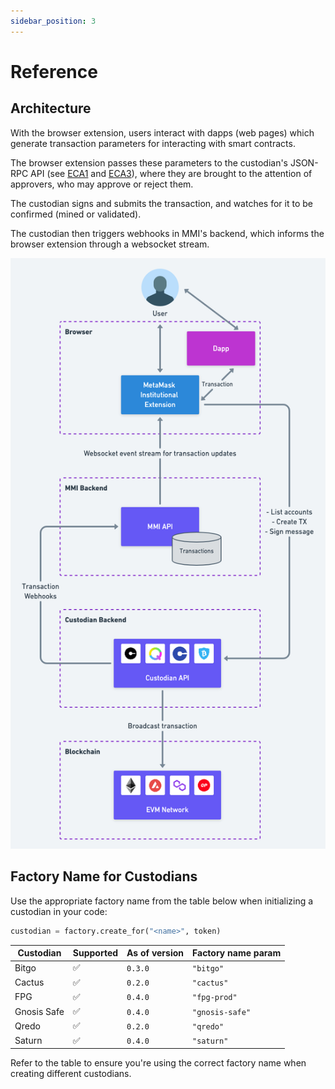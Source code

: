 ```yaml
---
sidebar_position: 3
---
```


# Reference

## Architecture

With the browser extension, users interact with dapps (web pages) which generate transaction parameters for interacting with smart contracts.

The browser extension passes these parameters to the custodian's JSON-RPC API (see [ECA1](/eca1) and [ECA3](/eca3)), where they are brought to the attention of approvers, who may approve or reject them.

The custodian signs and submits the transaction, and watches for it to be confirmed (mined or validated).

The custodian then triggers webhooks in MMI's backend, which informs the browser extension through a websocket stream.

![MMI Technical Architecture](/img/sdk/technical-architecture.png)

## Factory Name for Custodians

Use the appropriate factory name from the table below when initializing a custodian in your code:

```python
custodian = factory.create_for("<name>", token)
```

| Custodian   | Supported | As of version | Factory name param |
| ----------- | --------- | ------------- | ------------------ |
| Bitgo       | ✅        | `0.3.0`       | `"bitgo"`          |
| Cactus      | ✅        | `0.2.0`       | `"cactus"`         |
| FPG         | ✅        | `0.4.0`       | `"fpg-prod"`       |
| Gnosis Safe | ✅        | `0.4.0`       | `"gnosis-safe"`    |
| Qredo       | ✅        | `0.2.0`       | `"qredo"`          |
| Saturn      | ✅        | `0.4.0`       | `"saturn"`         |

Refer to the table to ensure you're using the correct factory name when creating different custodians.
